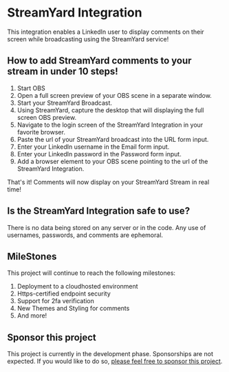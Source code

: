 # StreamYard Integration
This integration enables a LinkedIn user to display comments on their screen while broadcasting using the StreamYard service!

## How to add StreamYard comments to your stream in under 10 steps!
1. Start OBS
2. Open a full screen preview of your OBS scene in a separate window.
3. Start your StreamYard Broadcast.
4. Using StreamYard, capture the desktop that will displaying the full screen OBS preview.
5. Navigate to the login screen of the StreamYard Integration in your favorite browser.
6. Paste the url of your StreamYard broadcast into the URL form input.
7. Enter your LinkedIn username in the Email form input.
8. Enter your LinkedIn password in the Password form input.
9. Add a browser element to your OBS scene pointing to the url of the StreamYard Integration.

That's it! Comments will now display on your StreamYard Stream in real time!

## Is the StreamYard Integration safe to use?
There is no data being stored on any server or in the code. Any use of usernames, passwords, and comments are ephemoral. 

## MileStones
This project will continue to reach the following milestones:
1. Deployment to a cloudhosted environment
2. Https-certified endpoint security
3. Support for 2fa verification 
4. New Themes and Styling for comments
5. And more!

## Sponsor this project
This project is currently in the development phase. Sponsorships are not expected. If you would like to do so, [please feel free to sponsor this project](https://github.com/sponsors/efwoods?o=esb).
